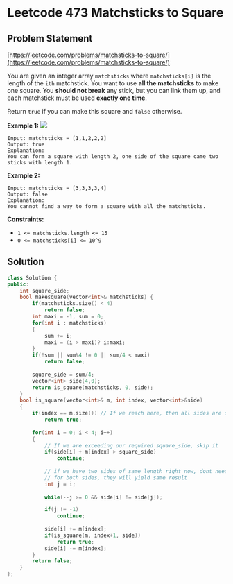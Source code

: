 # Leetcode 473 Matchsticks to Square

## Problem Statement

[https://leetcode.com/problems/matchsticks-to-square/](https://leetcode.com/problems/matchsticks-to-square/)

You are given an integer array `matchsticks` where `matchsticks[i]` is the length of the `ith` matchstick. You want to use **all the matchsticks** to make one square. You **should not break** any stick, but you can link them up, and each matchstick must be used **exactly one time**.

Return `true` if you can make this square and `false` otherwise.

**Example 1:** ![](https://assets.leetcode.com/uploads/2021/04/09/matchsticks1-grid.jpg)

```text
Input: matchsticks = [1,1,2,2,2]
Output: true
Explanation: 
You can form a square with length 2, one side of the square came two sticks with length 1.
```

**Example 2:**

```text
Input: matchsticks = [3,3,3,3,4]
Output: false
Explanation: 
You cannot find a way to form a square with all the matchsticks.
```

**Constraints:**

* `1 <= matchsticks.length <= 15`
* `0 <= matchsticks[i] <= 10^9`

## Solution

```cpp
class Solution {
public:
    int square_side;
    bool makesquare(vector<int>& matchsticks) {
        if(matchsticks.size() < 4)
            return false;
        int maxi = -1, sum = 0;
        for(int i : matchsticks)
        {
            sum += i;
            maxi = (i > maxi)? i:maxi;
        }
        if(!sum || sum%4 != 0 || sum/4 < maxi)
            return false;
            
        square_side = sum/4;
        vector<int> side(4,0);
        return is_square(matchsticks, 0, side);
    }
    bool is_square(vector<int>& m, int index, vector<int>&side)
    {        
        if(index == m.size()) // If we reach here, then all sides are same.
            return true;
        
        for(int i = 0; i < 4; i++)
        {
            // If we are exceeding our required square_side, skip it
            if(side[i] + m[index] > square_side)
                continue;
            
            // if we have two sides of same length right now, dont need to do DFS
            // for both sides, they will yield same result
            int j = i;
            
            while(--j >= 0 && side[i] != side[j]);

            if(j != -1)
                continue;
            
            side[i] += m[index];
            if(is_square(m, index+1, side))
                return true;
            side[i] -= m[index];
        }
        return false;
    }
};
```

